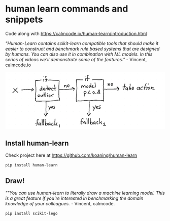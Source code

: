 
# human learn commands and snippets
Code along with https://calmcode.io/human-learn/introduction.html <br>

*"Human-Learn contains scikit-learn compatible tools that should make it easier to construct and benchmark rule based systems that are designed by humans. You can also use it in combination with ML models. In this series of videos we'll demonstrate some of the features."* - Vincent, calmcode.io

<img src="../visuals/human-in-the-middle-models.png">


## Install human-learn
Check project here at https://github.com/koaning/human-learn

    pip install human-learn


## Draw!
*""You can use human-learn to literally draw a machine learning model. This is a great feature if you're interested in benchmarking the domain knowledge of your colleagues.* - Vincent, calmcode.

``` 
pip install scikit-lego
```

